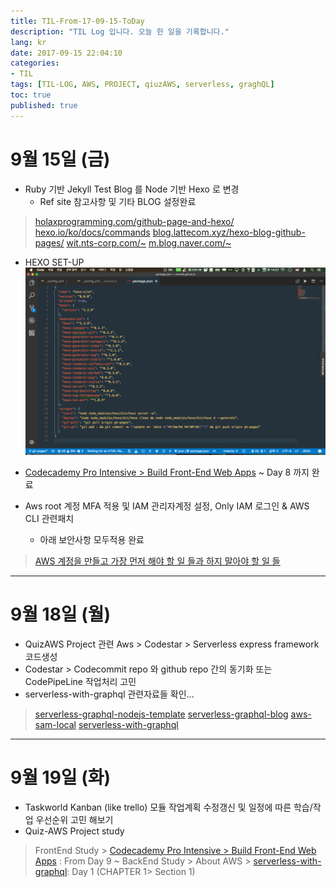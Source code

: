 ```yaml
---
title: TIL-From-17-09-15-ToDay
description: "TIL Log 입니다. 오늘 한 일을 기록합니다."
lang: kr
date: 2017-09-15 22:04:10
categories: 
- TIL
tags: [TIL-LOG, AWS, PROJECT, qiuzAWS, serverless, graghQL]
toc: true
published: true
---
```


# 9월 15일 (금)
- Ruby 기반 Jekyll Test Blog 를 Node 기반 Hexo 로 변경
	- Ref site 참고사항 및 기타 BLOG 설정완료
>[holaxprogramming.com/github-page-and-hexo/](https://www.holaxprogramming.com/2017/04/16/github-page-and-hexo/)
>[hexo.io/ko/docs/commands](https://hexo.io/ko/docs/commands.html)
>[blog.lattecom.xyz/hexo-blog-github-pages/](http://blog.lattecom.xyz/2016/06/28/hexo-blog-github-pages/)
>[wit.nts-corp.com/~](http://wit.nts-corp.com/2013/09/10/148)
>[m.blog.naver.com/~](https://m.blog.naver.com/PostView.nhn?blogId=future_creator&logNo=220722153999&proxyReferer=https%3A%2F%2Fwww.google.co.kr%2F)

- HEXO SET-UP
![](/images/HEXO-SETUP.png)

- [Codecademy Pro Intensive > Build Front-End Web Apps](https://www.codecademy.com/pro/intensive/build-frontend-web-apps-from-scratch?ubv=upgrdsbwa) ~ Day 8 까지 완료

- Aws root 계정 MFA 적용 및 IAM 관리자계정 설정, Only IAM 로그인 & AWS CLI 관련패치 
	- 아래 보안사항 모두적용 완료
> [AWS 계정을 만들고 가장 먼저 해야 할 일 들과 하지 말아야 할 일 들](http://www.awskr.org/2017/01/your-aws-first-days-todo-list/)


---

# 9월 18일 (월)

- QuizAWS Project 관련 Aws > Codestar > Serverless express framework 코드생성
- Codestar > Codecommit repo 와 github repo 간의 동기화 또는 CodePipeLine 작업처리 고민
- serverless-with-graphql 관련자료들 확인... 
>[serverless-graphql-nodejs-template](https://github.com/chan48/serverless-graphql-nodejs-template)
>[serverless-graphql-blog](https://github.com/chan48/serverless-graphql-blog)
>[aws-sam-local](https://github.com/chan48/aws-sam-local)
>[serverless-with-graphql](https://acloud.guru/learn/serverless-with-graphql)

---
# 9월 19일 (화)

- Taskworld Kanban (like trello) 모듈 작업계획 수정갱신 및 일정에 따른 학습/작업 우선순위 고민 해보기
- Quiz-AWS Project study
> FrontEnd Study > [Codecademy Pro Intensive > Build Front-End Web Apps](https://www.codecademy.com/pro/intensive/build-frontend-web-apps-from-scratch?ubv=upgrdsbwa) : From Day 9 ~ 
> BackEnd Study > About AWS > [serverless-with-graphql](https://acloud.guru/learn/serverless-with-graphql): Day 1 (CHAPTER 1> Section 1) 



















